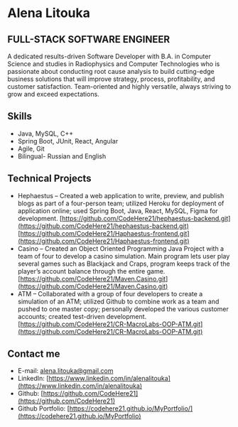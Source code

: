 # Alena Litouka

## FULL-STACK SOFTWARE ENGINEER

A dedicated results-driven Software Developer with B.A. in Computer Science and studies in Radiophysics and Computer Technologies who is passionate about conducting root cause analysis to build cutting-edge business solutions that will improve strategy, process, profitability, and customer satisfaction. Team-oriented and highly versatile, always striving to grow and exceed expectations.

## Skills
* Java, MySQL, C++
* Spring Boot, JUnit, React, Angular
* Agile, Git
* Bilingual- Russian and English


## Technical Projects
* Hephaestus – Created a web application to write, preview, and publish blogs as part of a four-person team; utilized Heroku for deployment of application online; used Spring Boot, Java, React, MySQL, Figma for
development. 
[https://github.com/CodeHere21/hephaestus-backend.git](https://github.com/CodeHere21/hephaestus-backend.git)
[https://github.com/CodeHere21/Haphaestus-frontend.git](https://github.com/CodeHere21/Haphaestus-frontend.git)
* Casino – Created an Object Oriented Programming Java Project with a team of four to develop a casino simulation. Main program lets user play several games such as Blackjack and Craps, program keeps track of the player’s account balance through the entire game. 
[https://github.com/CodeHere21/Maven.Casino.git](https://github.com/CodeHere21/Maven.Casino.git)
* ATM – Collaborated with a group of four developers to create a simulation of an ATM; utilized Github to
combine work as a team and pushed to one master copy; personally developed the various customer
accounts; created test-driven development. [https://github.com/CodeHere21/CR-MacroLabs-OOP-ATM.git](https://github.com/CodeHere21/CR-MacroLabs-OOP-ATM.git)

## Contact me
* E-mail: alena.litouka@gmail.com
* LinkedIn: [https://www.linkedin.com/in/alenalitouka](https://www.linkedin.com/in/alenalitouka)
* Github: [https://github.com/CodeHere21](https://github.com/CodeHere21)
* Github Portfolio: [https://codehere21.github.io/MyPortfolio/](https://codehere21.github.io/MyPortfolio)